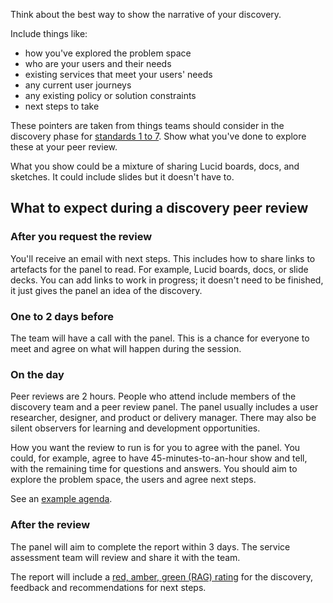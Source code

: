 Think about the best way to show the narrative of your discovery.

Include things like:

- how you've explored the problem space
- who are your users and their needs
- existing services that meet your users' needs
- any current user journeys
- any existing policy or solution constraints
- next steps to take

These pointers are taken from things teams should consider in the discovery phase for [standards 1 to 7](/service-standard). Show what you've done to explore these at your peer review.

<div class="govuk-inset-text"> What you show could be a mixture of sharing Lucid boards, docs, and sketches. It could include slides but it doesn't have to.</div>

## What to expect during a discovery peer review

### After you request the review

You'll receive an email with next steps. This includes how to share links to artefacts for the panel to read. For example, Lucid boards, docs, or slide decks. You can add links to work in progress; it doesn't need to be finished, it just gives the panel an idea of the discovery.

### One to 2 days before

The team will have a call with the panel. This is a chance for everyone to meet and agree on what will happen during the session.

### On the day

Peer reviews are 2 hours. People who attend include members of the discovery team and a peer review panel. The panel usually includes a user researcher, designer, and product or delivery manager. There may also be silent observers for learning and development opportunities.

How you want the review to run is for you to agree with the panel. You could, for example, agree to have 45-minutes-to-an-hour show and tell, with the remaining time for questions and answers. You should aim to explore the problem space, the users and agree next steps.

See an [example agenda](/service-assurance/assess-discovery-peer-review/#example-review-agenda).

### After the review

The panel will aim to complete the report within 3 days. The service assessment team will review and share it with the team.

The report will include a [red, amber, green (RAG) rating](/service-assurance/complete-discovery-peer-review-report/#give-the-project-an-overall-rag-status) for the discovery, feedback and recommendations for next steps.
